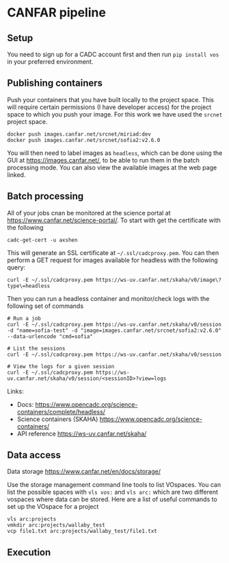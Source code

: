 # CANFAR pipeline

## Setup

You need to sign up for a CADC account first and then run `pip install vos` in your preferred environment.

## Publishing containers

Push your containers that you have built locally to the project space. This will require certain permissions (I have developer access) for the project space to which you push your image. For this work we have used the `srcnet` project space.

```
docker push images.canfar.net/srcnet/miriad:dev
docker push images.canfar.net/srcnet/sofia2:v2.6.0
```

You will then need to label images as `headless`, which can be done using the GUI at https://images.canfar.net/, to be able to run them in the batch processing mode. You can also view the available images at the web page linked.

## Batch processing

All of your jobs cnan be monitored at the science portal at https://www.canfar.net/science-portal/. To start with get the certificate with the following

```
cadc-get-cert -u axshen
```

This will generate an SSL certificate at `~/.ssl/cadcproxy.pem`. You can then perform a GET request for images available for headless with the following query:

```
curl -E ~/.ssl/cadcproxy.pem https://ws-uv.canfar.net/skaha/v0/image\?type\=headless
```

Then you can run a headless container and monitor/check logs with the following set of commands

```
# Run a job
curl -E ~/.ssl/cadcproxy.pem https://ws-uv.canfar.net/skaha/v0/session -d "name=sofia-test" -d "image=images.canfar.net/srcnet/sofia2:v2.6.0" --data-urlencode "cmd=sofia"

# List the sessions
curl -E ~/.ssl/cadcproxy.pem https://ws-uv.canfar.net/skaha/v0/session

# View the logs for a given session
curl -E ~/.ssl/cadcproxy.pem https://ws-uv.canfar.net/skaha/v0/session/<sessionID>?view=logs
```

Links:

* Docs: https://www.opencadc.org/science-containers/complete/headless/
* Science containers (SKAHA) https://www.opencadc.org/science-containers/
* API reference https://ws-uv.canfar.net/skaha/

## Data access

Data storage https://www.canfar.net/en/docs/storage/

Use the storage management command line tools to list VOspaces. You can list the possible spaces with `vls vos:` and `vls arc:` which are two different vospaces where data can be stored. Here are a list of useful commands to set up the VOspace for a project

```
vls arc:projects
vmkdir arc:projects/wallaby_test
vcp file1.txt arc:projects/wallaby_test/file1.txt
```

## Execution
